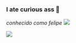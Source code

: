 ### I ate curious ass 💌

*conhecido como felipe*
![](https://media.tenor.com/FuO4O-cF47gAAAAd/suspicious-eyes.gif)

![](https://github.com/felipe-dos-santos-mendes/felipe-dos-santos-mendes/assets/143807567/3a542950-644d-4fc8-9c64-5364f18c09ad.gif)



